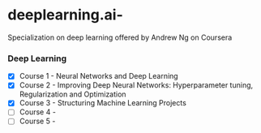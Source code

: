 # deeplearning.ai-
Specialization on deep learning offered by Andrew Ng on Coursera


### Deep Learning 

- [x] Course 1 - Neural Networks and Deep Learning
- [x] Course 2 - Improving Deep Neural Networks: Hyperparameter tuning, Regularization and Optimization
- [x] Course 3 - Structuring Machine Learning Projects
- [ ] Course 4 - 
- [ ] Course 5 - 
